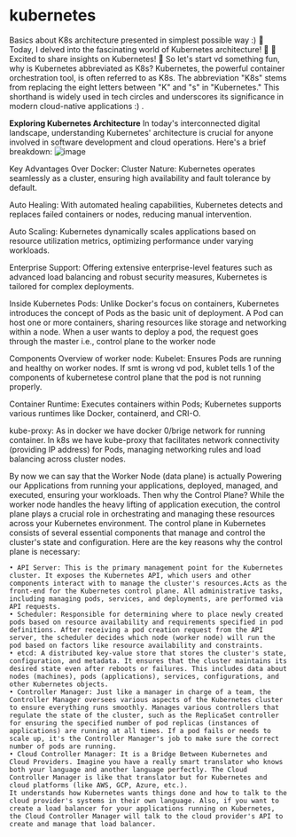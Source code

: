 # kubernetes
Basics about K8s architecture presented in simplest possible way :)
🌟 Today, I delved into the fascinating world of Kubernetes architecture! 🚀
🌟 Excited to share insights on Kubernetes! 🌟
So let's start vd something fun, why is Kubernetes abbreviated as K8s?
Kubernetes, the powerful container orchestration tool, is often referred to as K8s. The abbreviation "K8s" stems from replacing the eight letters between "K" and "s" in "Kubernetes." This shorthand is widely used in tech circles and underscores its significance in modern cloud-native applications :) .

**Exploring Kubernetes Architecture**
In today's interconnected digital landscape, understanding Kubernetes' architecture is crucial for anyone involved in software development and cloud operations. Here's a brief breakdown:
![image](https://github.com/user-attachments/assets/f40ddc0a-f831-43f9-8bee-10c8e1e042d4)

Key Advantages Over Docker:
Cluster Nature: Kubernetes operates seamlessly as a cluster, ensuring high availability and fault tolerance by default.

Auto Healing: With automated healing capabilities, Kubernetes detects and replaces failed containers or nodes, reducing manual intervention.

Auto Scaling: Kubernetes dynamically scales applications based on resource utilization metrics, optimizing performance under varying workloads.

Enterprise Support: Offering extensive enterprise-level features such as advanced load balancing and robust security measures, Kubernetes is tailored for complex deployments.

Inside Kubernetes Pods:
Unlike Docker's focus on containers, Kubernetes introduces the concept of Pods as the basic unit of deployment. A Pod can host one or more containers, sharing resources like storage and networking within a node. When a user wants to deploy a pod, the request goes through the master i.e., control plane to the worker node

Components Overview of worker node:
Kubelet: Ensures Pods are running and healthy on worker nodes. If smt is wrong vd pod, kublet  tells 1 of the components of kubernetese control plane that the pod is not running properly.

Container Runtime: Executes containers within Pods; Kubernetes supports various runtimes like Docker, containerd, and CRI-O.

kube-proxy: As in docker we have docker 0/brige network for running container. In k8s we have kube-proxy that facilitates network connectivity (providing IP address) for Pods, managing networking rules and load balancing across cluster nodes.

By now we can say that the Worker Node (data plane) is actually Powering our Applications from running your applications, deployed, managed, and executed, ensuring your workloads.
Then why the Control Plane?
While the worker node handles the heavy lifting of application execution, the control plane plays a crucial role in orchestrating and managing these resources across your Kubernetes environment.
The control plane in Kubernetes consists of several essential components that manage and control the cluster's state and configuration. Here are the key reasons why the control plane is necessary:

	• API Server: This is the primary management point for the Kubernetes cluster. It exposes the Kubernetes API, which users and other components interact with to manage the cluster's resources.Acts as the front-end for the Kubernetes control plane. All administrative tasks, including managing pods, services, and deployments, are performed via API requests.
	• Scheduler: Responsible for determining where to place newly created pods based on resource availability and requirements specified in pod definitions. After receiving a pod creation request from the API server, the scheduler decides which node (worker node) will run the pod based on factors like resource availability and constraints.
	• etcd: A distributed key-value store that stores the cluster's state, configuration, and metadata. It ensures that the cluster maintains its desired state even after reboots or failures. This includes data about nodes (machines), pods (applications), services, configurations, and other Kubernetes objects.
	• Controller Manager: Just like a manager in charge of a team, the Controller Manager oversees various aspects of the Kubernetes cluster to ensure everything runs smoothly. Manages various controllers that regulate the state of the cluster, such as the ReplicaSet controller for ensuring the specified number of pod replicas (instances of applications) are running at all times. If a pod fails or needs to scale up, it's the Controller Manager's job to make sure the correct number of pods are running.
	• Cloud Controller Manager: It is a Bridge Between Kubernetes and Cloud Providers. Imagine you have a really smart translator who knows both your language and another language perfectly. The Cloud Controller Manager is like that translator but for Kubernetes and cloud platforms (like AWS, GCP, Azure, etc.).
	It understands how Kubernetes wants things done and how to talk to the cloud provider's systems in their own language. Also, if you want to create a load balancer for your applications running on Kubernetes, the Cloud Controller Manager will talk to the cloud provider's API to create and manage that load balancer.



























